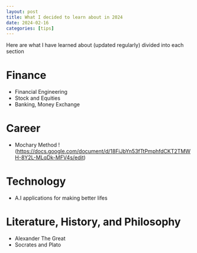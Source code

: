 ```yaml
---
layout: post
title: What I decided to learn about in 2024
date: 2024-02-16
categories: [tips]
---
```


Here are what I have learned about (updated regularly) divided into each section

# Finance

- Financial Engineering
- Stock and Equities
- Banking, Money Exchange

# Career

- Mochary Method !(https://docs.google.com/document/d/18FiJbYn53fTtPmphfdCKT2TMWH-8Y2L-MLqDk-MFV4s/edit)

# Technology
- A.I applications for making better lifes

# Literature, History, and Philosophy

- Alexander The Great
- Socrates and Plato
